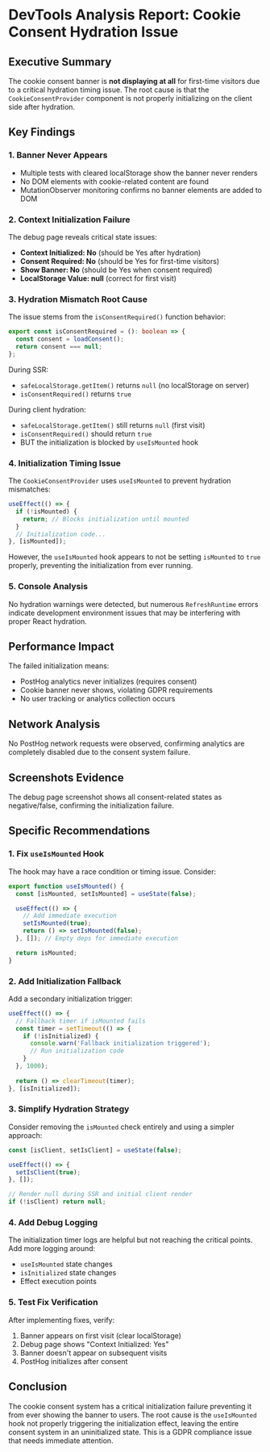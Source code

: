 # DevTools Analysis Report: Cookie Consent Hydration Issue

## Executive Summary

The cookie consent banner is **not displaying at all** for first-time visitors due to a critical hydration timing issue. The root cause is that the `CookieConsentProvider` component is not properly initializing on the client side after hydration.

## Key Findings

### 1. Banner Never Appears
- Multiple tests with cleared localStorage show the banner never renders
- No DOM elements with cookie-related content are found
- MutationObserver monitoring confirms no banner elements are added to DOM

### 2. Context Initialization Failure
The debug page reveals critical state issues:
- **Context Initialized: No** (should be Yes after hydration)
- **Consent Required: No** (should be Yes for first-time visitors)  
- **Show Banner: No** (should be Yes when consent required)
- **LocalStorage Value: null** (correct for first visit)

### 3. Hydration Mismatch Root Cause

The issue stems from the `isConsentRequired()` function behavior:

```typescript
export const isConsentRequired = (): boolean => {
  const consent = loadConsent();
  return consent === null;
};
```

During SSR:
- `safeLocalStorage.getItem()` returns `null` (no localStorage on server)
- `isConsentRequired()` returns `true`

During client hydration:
- `safeLocalStorage.getItem()` still returns `null` (first visit)
- `isConsentRequired()` should return `true`
- BUT the initialization is blocked by `useIsMounted` hook

### 4. Initialization Timing Issue

The `CookieConsentProvider` uses `useIsMounted` to prevent hydration mismatches:

```typescript
useEffect(() => {
  if (!isMounted) {
    return; // Blocks initialization until mounted
  }
  // Initialization code...
}, [isMounted]);
```

However, the `useIsMounted` hook appears to not be setting `isMounted` to `true` properly, preventing the initialization from ever running.

### 5. Console Analysis

No hydration warnings were detected, but numerous `RefreshRuntime` errors indicate development environment issues that may be interfering with proper React hydration.

## Performance Impact

The failed initialization means:
- PostHog analytics never initializes (requires consent)
- Cookie banner never shows, violating GDPR requirements
- No user tracking or analytics collection occurs

## Network Analysis

No PostHog network requests were observed, confirming analytics are completely disabled due to the consent system failure.

## Screenshots Evidence

The debug page screenshot shows all consent-related states as negative/false, confirming the initialization failure.

## Specific Recommendations

### 1. Fix `useIsMounted` Hook
The hook may have a race condition or timing issue. Consider:
```typescript
export function useIsMounted() {
  const [isMounted, setIsMounted] = useState(false);

  useEffect(() => {
    // Add immediate execution
    setIsMounted(true);
    return () => setIsMounted(false);
  }, []); // Empty deps for immediate execution

  return isMounted;
}
```

### 2. Add Initialization Fallback
Add a secondary initialization trigger:
```typescript
useEffect(() => {
  // Fallback timer if isMounted fails
  const timer = setTimeout(() => {
    if (!isInitialized) {
      console.warn('Fallback initialization triggered');
      // Run initialization code
    }
  }, 1000);
  
  return () => clearTimeout(timer);
}, [isInitialized]);
```

### 3. Simplify Hydration Strategy
Consider removing the `isMounted` check entirely and using a simpler approach:
```typescript
const [isClient, setIsClient] = useState(false);

useEffect(() => {
  setIsClient(true);
}, []);

// Render null during SSR and initial client render
if (!isClient) return null;
```

### 4. Add Debug Logging
The initialization timer logs are helpful but not reaching the critical points. Add more logging around:
- `useIsMounted` state changes
- `isInitialized` state changes
- Effect execution points

### 5. Test Fix Verification
After implementing fixes, verify:
1. Banner appears on first visit (clear localStorage)
2. Debug page shows "Context Initialized: Yes"
3. Banner doesn't appear on subsequent visits
4. PostHog initializes after consent

## Conclusion

The cookie consent system has a critical initialization failure preventing it from ever showing the banner to users. The root cause is the `useIsMounted` hook not properly triggering the initialization effect, leaving the entire consent system in an uninitialized state. This is a GDPR compliance issue that needs immediate attention.